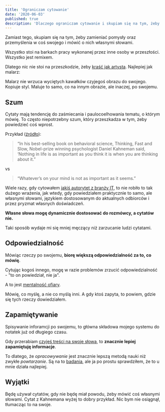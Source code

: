 ```yaml
---
title: 'Ograniczam cytowanie'
date: '2020-06-03'
published: true
description: 'Dlaczego ograniczam cytowanie i skupiam się na tym, żeby kraść jak malarz.'
---
```


Zamiast tego, skupiam się na tym, żeby zamieniać pomysły oraz przemyślenia w coś swojego i mówić o nich własnymi słowami.

Wszystko stoi na barkach pracy wykonanej przez inne osoby w przeszłości. Wszystko jest remixem.

Dlatego nic nie stoi na przeszkodzie, żeby [kraść jak artysta](https://www.goodreads.com/book/show/13099738-steal-like-an-artist). Najlepiej jak malarz:

Malarz nie wrzuca wyciętych kawałków czyjegoś obrazu do swojego. Kopiuje styl. Maluje to samo, co na innym obrazie, ale inaczej, po swojemu.

## Szum

Cytaty mają tendencję do zaśmiecania i paulocoelhowania tematu, o którym mówię. To często niepotrzebny szum, który przeszkadza w tym, żeby powiedzieć coś wprost.

Przykład ([źródło](https://sive.rs/dq)):

> “In his best-selling book on behavioral science, Thinking, Fast and Slow, Nobel-prize winning psychologist Daniel Kahneman said, ‘Nothing in life is as important as you think it is when you are thinking about it.”

vs

> “Whatever’s on your mind is not as important as it seems.”

Wiele razy, gdy cytowałem [jakiś autorytet z branży IT](https://en.wikipedia.org/wiki/Robert_C._Martin), to nie robiło to tak dużego wrażenia, jak wtedy, gdy powiedziałem praktycznie to samo, ale własnymi słowami, językiem dostosowanym do aktualnych odbiorców i przez pryzmat własnych doświadczeń.

**Własne słowa mogę dynamicznie dostosować do rozmówcy, a cytatów nie.**

Taki sposób wydaje mi się mniej męczący niż zarzucanie ludzi cytatami.

## Odpowiedzialność

Mówiąc rzeczy po swojemu, **biorę większą odpowiedzialność za to, co mówię**.

Cytując kogoś innego, mogę w razie problemów zrzucić odpowiedzialność - "to on powiedział, nie ja".

A to jest [mentalność ofiary](https://en.wikipedia.org/wiki/Victim_mentality).

Mówię, co myślę, a nie co myślą inni. A gdy ktoś zapyta, to powiem, gdzie się tych rzeczy dowiedziałem.

## Zapamiętywanie

Spisywanie inforamcji po swojemu, to główna składowa mojego systemu do notatek już od długiego czasu.

Gdy przerabiam [czyjeś treści na swoje słowa](/company-of-one/), to **znacznie lepiej zapamiętuję informacje**.

To dlatego, że *opracowywanie* jest znacznie lepszą metodą nauki niż zwykłe *powtarzanie*. Są na to [badania](https://www.goodreads.com/book/show/18770267-make-it-stick), ale ja po prostu sprawdziłem, że to u mnie działa najlepiej.

## Wyjątki

Będę używał cytatów, gdy nie będę miał powodu, żeby mówić coś własnymi słowami. Cytat z Kahnemana wyżej to dobry przykład. Nic bym nie osiągnął, tłumacząc to na swoje.
